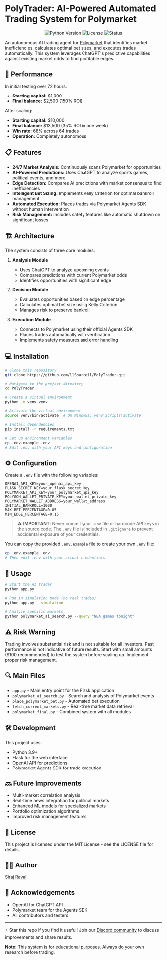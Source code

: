 # PolyTrader: AI-Powered Automated Trading System for Polymarket

<p align="center">
  <img src="https://img.shields.io/badge/python-3.9+-blue.svg" alt="Python Version">
  <img src="https://img.shields.io/badge/license-MIT-green.svg" alt="License">
  <img src="https://img.shields.io/badge/status-active-success.svg" alt="Status">
</p>

An autonomous AI trading agent for [Polymarket](https://polymarket.com/) that identifies market inefficiencies, calculates optimal bet sizes, and executes trades automatically. This system leverages ChatGPT's predictive capabilities against existing market odds to find profitable edges.

## 🚀 Performance

In initial testing over 72 hours:
- **Starting capital:** $1,000
- **Final balance:** $2,500 (150% ROI)

After scaling:
- **Starting capital:** $10,000
- **Final balance:** $13,500 (35% ROI in one week)
- **Win rate:** 68% across 64 trades
- **Operation:** Completely autonomous

## 📋 Features

- **24/7 Market Analysis:** Continuously scans Polymarket for opportunities
- **AI-Powered Predictions:** Uses ChatGPT to analyze sports games, political events, and more
- **Edge Detection:** Compares AI predictions with market consensus to find inefficiencies
- **Intelligent Bet Sizing:** Implements Kelly Criterion for optimal bankroll management
- **Automated Execution:** Places trades via Polymarket Agents SDK without human intervention
- **Risk Management:** Includes safety features like automatic shutdown on significant losses

## 🏗️ Architecture

The system consists of three core modules:

1. **Analysis Module**
   - Uses ChatGPT to analyze upcoming events
   - Compares predictions with current Polymarket odds
   - Identifies opportunities with significant edge

2. **Decision Module**
   - Evaluates opportunities based on edge percentage
   - Calculates optimal bet size using Kelly Criterion
   - Manages risk to preserve bankroll

3. **Execution Module**
   - Connects to Polymarket using their official Agents SDK
   - Places trades automatically with verification
   - Implements safety measures and error handling

## 💻 Installation

```bash
# Clone this repository
git clone https://github.com/llSourcell/PolyTrader.git

# Navigate to the project directory
cd PolyTrader

# Create a virtual environment
python -m venv venv

# Activate the virtual environment
source venv/bin/activate  # On Windows: venv\Scripts\activate

# Install dependencies
pip install -r requirements.txt

# Set up environment variables
cp .env.example .env
# Edit .env with your API keys and configuration
```

## ⚙️ Configuration

Create a `.env` file with the following variables:

```
OPENAI_API_KEY=your_openai_api_key
FLASK_SECRET_KEY=your_flask_secret_key
POLYMARKET_API_KEY=your_polymarket_api_key
POLYGON_WALLET_PRIVATE_KEY=your_wallet_private_key
POLYMARKET_WALLET_ADDRESS=your_wallet_address
INITIAL_BANKROLL=1000
MAX_BET_PERCENTAGE=0.05
MIN_EDGE_PERCENTAGE=0.15
```

> ⚠️ **IMPORTANT**: Never commit your `.env` file or hardcode API keys in the source code. The `.env` file is included in `.gitignore` to prevent accidental exposure of your credentials.

You can copy the provided `.env.example` file to create your own `.env` file:

```bash
cp .env.example .env
# Then edit .env with your actual credentials
```

## 🚀 Usage

```bash
# Start the AI trader
python app.py

# Run in simulation mode (no real trades)
python app.py --simulation

# Analyze specific markets
python polymarket_ai_search.py --query "NBA games tonight"
```

## ⚠️ Risk Warning

Trading involves substantial risk and is not suitable for all investors. Past performance is not indicative of future results. Start with small amounts ($100 recommended) to test the system before scaling up. Implement proper risk management.

## 🔍 Main Files

- `app.py` - Main entry point for the Flask application
- `polymarket_ai_search.py` - Search and analysis of Polymarket events
- `place_polymarket_bet.py` - Automated bet execution
- `fetch_current_markets.py` - Real-time market data retrieval
- `polymarket_final.py` - Combined system with all modules

## 🛠️ Development

This project uses:
- Python 3.9+
- Flask for the web interface
- OpenAI API for predictions
- Polymarket Agents SDK for trade execution

## 🔜 Future Improvements

- Multi-market correlation analysis
- Real-time news integration for political markets
- Enhanced ML models for specialized markets
- Portfolio optimization algorithms
- Improved risk management features

## 📝 License

This project is licensed under the MIT License - see the LICENSE file for details.

## 👨‍💻 Author

[Siraj Raval](https://github.com/llSourcell)

## 🙏 Acknowledgements

- OpenAI for ChatGPT API
- Polymarket team for the Agents SDK
- All contributors and testers

---

⭐ Star this repo if you find it useful! Join our [Discord community](https://discord.gg/GpAF7QAG) to discuss improvements and share results.

**Note:** This system is for educational purposes. Always do your own research before trading. 
